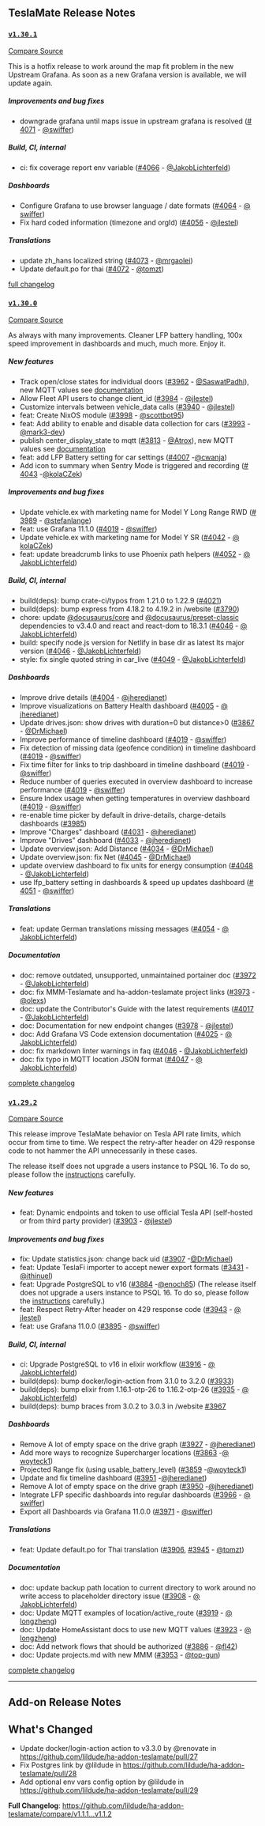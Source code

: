 ## TeslaMate Release Notes

### [`v1.30.1`](https://togithub.com/teslamate-org/teslamate/releases/tag/v1.30.1)

[Compare Source](https://togithub.com/teslamate-org/teslamate/compare/v1.30.0...v1.30.1)

This is a hotfix release to work around the map fit problem in the new Upstream Grafana. As soon as a new Grafana version is available, we will update again.

##### Improvements and bug fixes

-   downgrade grafana until maps issue in upstream grafana is resolved ([#&#8203;4071](https://togithub.com/teslamate-org/teslamate/issues/4071) - [@&#8203;swiffer](https://togithub.com/swiffer))

##### Build, CI, internal

-   ci: fix coverage report env variable ([#&#8203;4066](https://togithub.com/teslamate-org/teslamate/issues/4066) - [@&#8203;JakobLichterfeld](https://togithub.com/JakobLichterfeld))

##### Dashboards

-   Configure Grafana to use browser language / date formats ([#&#8203;4064](https://togithub.com/teslamate-org/teslamate/issues/4064) - [@&#8203;swiffer](https://togithub.com/swiffer))
-   Fix hard coded information (timezone and orgId) ([#&#8203;4056](https://togithub.com/teslamate-org/teslamate/issues/4056) - [@&#8203;jlestel](https://togithub.com/jlestel))

##### Translations

-   update zh_hans localized string ([#&#8203;4073](https://togithub.com/teslamate-org/teslamate/issues/4073) - [@&#8203;mrgaolei](https://togithub.com/mrgaolei))
-   Update default.po for thai ([#&#8203;4072](https://togithub.com/teslamate-org/teslamate/issues/4072) - [@&#8203;tomzt](https://togithub.com/tomzt))

[full changelog](https://togithub.com/teslamate-org/teslamate/compare/v1.30.0...v1.30.1)

### [`v1.30.0`](https://togithub.com/teslamate-org/teslamate/releases/tag/v1.30.0)

[Compare Source](https://togithub.com/teslamate-org/teslamate/compare/v1.29.2...v1.30.0)

As always with many improvements. Cleaner LFP battery handling, 100x speed improvement in dashboards and much, much more. Enjoy it.

##### New features

-   Track open/close states for individual doors ([#&#8203;3962](https://togithub.com/teslamate-org/teslamate/issues/3962) - [@&#8203;SaswatPadhi](https://togithub.com/SaswatPadhi)), new MQTT values see [documentation](https://docs.teslamate.org/docs/integrations/mqtt)
-   Allow Fleet API users to change client_id ([#&#8203;3984](https://togithub.com/teslamate-org/teslamate/issues/3984) - [@&#8203;jlestel](https://togithub.com/jlestel))
-   Customize intervals between vehicle_data calls ([#&#8203;3940](https://togithub.com/teslamate-org/teslamate/issues/3940) - [@&#8203;jlestel](https://togithub.com/jlestel))
-   feat: Create NixOS module ([#&#8203;3998](https://togithub.com/teslamate-org/teslamate/issues/3998) - [@&#8203;scottbot95](https://togithub.com/scottbot95))
-   feat: Add ability to enable and disable data collection for cars ([#&#8203;3993](https://togithub.com/teslamate-org/teslamate/issues/3993) - [@&#8203;mark3-dev](https://togithub.com/mark3-dev))
-   publish center_display_state to mqtt ([#&#8203;3813](https://togithub.com/teslamate-org/teslamate/issues/3813) - [@&#8203;Atrox](https://togithub.com/Atrox)), new MQTT values see [documentation](https://docs.teslamate.org/docs/integrations/mqtt)
-   feat: add LFP Battery setting for car settings ([#&#8203;4007](https://togithub.com/teslamate-org/teslamate/issues/4007) -[@&#8203;cwanja](https://togithub.com/cwanja))
-   Add icon to summary when Sentry Mode is triggered and recording ([#&#8203;4043](https://togithub.com/teslamate-org/teslamate/issues/4043) -[@&#8203;kolaCZek](https://togithub.com/kolaCZek))

##### Improvements and bug fixes

-   Update vehicle.ex with marketing name for Model Y Long Range RWD ([#&#8203;3989](https://togithub.com/teslamate-org/teslamate/issues/3989) - [@&#8203;stefanlange](https://togithub.com/stefanlange))
-   feat: use Grafana 11.1.0 ([#&#8203;4019](https://togithub.com/teslamate-org/teslamate/issues/4019) - [@&#8203;swiffer](https://togithub.com/swiffer))
-   Update vehicle.ex with marketing name for Model Y SR ([#&#8203;4042](https://togithub.com/teslamate-org/teslamate/issues/4042) - [@&#8203;kolaCZek](https://togithub.com/kolaCZek))
-   feat: update breadcrumb links to use Phoenix path helpers ([#&#8203;4052](https://togithub.com/teslamate-org/teslamate/issues/4052) - [@&#8203;JakobLichterfeld](https://togithub.com/JakobLichterfeld))

##### Build, CI, internal

-   build(deps): bump crate-ci/typos from 1.21.0 to 1.22.9 ([#&#8203;4021](https://togithub.com/teslamate-org/teslamate/issues/4021))
-   build(deps): bump express from 4.18.2 to 4.19.2 in /website ([#&#8203;3790](https://togithub.com/teslamate-org/teslamate/issues/3790))
-   chore: update [@&#8203;docusaurus/core](https://togithub.com/docusaurus/core) and [@&#8203;docusaurus/preset-classic](https://togithub.com/docusaurus/preset-classic) dependencies to v3.4.0 and react and react-dom to 18.3.1 ([#&#8203;4046](https://togithub.com/teslamate-org/teslamate/issues/4046) - [@&#8203;JakobLichterfeld](https://togithub.com/JakobLichterfeld))
-   build: specify node.js version for Netlify in base dir as latest lts major version ([#&#8203;4046](https://togithub.com/teslamate-org/teslamate/issues/4046) - [@&#8203;JakobLichterfeld](https://togithub.com/JakobLichterfeld))
-   style: fix single quoted string in car_live ([#&#8203;4049](https://togithub.com/teslamate-org/teslamate/issues/4049) - [@&#8203;JakobLichterfeld](https://togithub.com/JakobLichterfeld))

##### Dashboards

-   Improve drive details ([#&#8203;4004](https://togithub.com/teslamate-org/teslamate/issues/4004) - [@&#8203;jheredianet](https://togithub.com/jheredianet))
-   Improve visualizations on Battery Health dashboard ([#&#8203;4005](https://togithub.com/teslamate-org/teslamate/issues/4005) - [@&#8203;jheredianet](https://togithub.com/jheredianet))
-   Update drives.json: show drives with duration=0 but distance>0 ([#&#8203;3867](https://togithub.com/teslamate-org/teslamate/issues/3867) - [@&#8203;DrMichael](https://togithub.com/DrMichael))
-   Improve performance of timeline dashboard ([#&#8203;4019](https://togithub.com/teslamate-org/teslamate/issues/4019) - [@&#8203;swiffer](https://togithub.com/swiffer))
-   Fix detection of missing data (geofence condition) in timeline dashboard ([#&#8203;4019](https://togithub.com/teslamate-org/teslamate/issues/4019) - [@&#8203;swiffer](https://togithub.com/swiffer))
-   Fix time filter for links to trip dashboard in timeline dashboard ([#&#8203;4019](https://togithub.com/teslamate-org/teslamate/issues/4019) - [@&#8203;swiffer](https://togithub.com/swiffer))
-   Reduce number of queries executed in overview dashboard to increase performance ([#&#8203;4019](https://togithub.com/teslamate-org/teslamate/issues/4019) - [@&#8203;swiffer](https://togithub.com/swiffer))
-   Ensure Index usage when getting temperatures in overview dashboard ([#&#8203;4019](https://togithub.com/teslamate-org/teslamate/issues/4019) - [@&#8203;swiffer](https://togithub.com/swiffer))
-   re-enable time picker by default in drive-details, charge-details dashboards ([#&#8203;3985](https://togithub.com/teslamate-org/teslamate/issues/3985))
-   Improve "Charges" dashboard ([#&#8203;4031](https://togithub.com/teslamate-org/teslamate/issues/4031) - [@&#8203;jheredianet](https://togithub.com/jheredianet))
-   Improve "Drives" dashboard ([#&#8203;4033](https://togithub.com/teslamate-org/teslamate/issues/4033) - [@&#8203;jheredianet](https://togithub.com/jheredianet))
-   Update overview.json: Add Distance ([#&#8203;4034](https://togithub.com/teslamate-org/teslamate/issues/4034) - [@&#8203;DrMichael](https://togithub.com/DrMichael))
-   Update overview.json: fix Net ([#&#8203;4045](https://togithub.com/teslamate-org/teslamate/issues/4045) - [@&#8203;DrMichael](https://togithub.com/DrMichael))
-   update overview dashboard to fix units for energy consumption ([#&#8203;4048](https://togithub.com/teslamate-org/teslamate/issues/4048) - [@&#8203;JakobLichterfeld](https://togithub.com/JakobLichterfeld))
-   use lfp_battery setting in dashboards & speed up updates dashboard ([#&#8203;4051](https://togithub.com/teslamate-org/teslamate/issues/4051) - [@&#8203;swiffer](https://togithub.com/swiffer))

##### Translations

-   feat: update German translations missing messages ([#&#8203;4054](https://togithub.com/teslamate-org/teslamate/issues/4054) - [@&#8203;JakobLichterfeld](https://togithub.com/JakobLichterfeld))

##### Documentation

-   doc: remove outdated, unsupported, unmaintained portainer doc ([#&#8203;3972](https://togithub.com/teslamate-org/teslamate/issues/3972) - [@&#8203;JakobLichterfeld](https://togithub.com/JakobLichterfeld))
-   doc: fix MMM-Teslamate and ha-addon-teslamate project links ([#&#8203;3973](https://togithub.com/teslamate-org/teslamate/issues/3973) - [@&#8203;olexs](https://togithub.com/olexs))
-   doc: update the Contributor's Guide with the latest requirements ([#&#8203;4017](https://togithub.com/teslamate-org/teslamate/issues/4017) - [@&#8203;JakobLichterfeld](https://togithub.com/JakobLichterfeld))
-   doc: Documentation for new endpoint changes ([#&#8203;3978](https://togithub.com/teslamate-org/teslamate/issues/3978) - [@&#8203;jlestel](https://togithub.com/jlestel))
-   doc: Add Grafana VS Code extension documentation ([#&#8203;4025](https://togithub.com/teslamate-org/teslamate/issues/4025) - [@&#8203;JakobLichterfeld](https://togithub.com/JakobLichterfeld))
-   doc: fix markdown linter warnings in faq ([#&#8203;4046](https://togithub.com/teslamate-org/teslamate/issues/4046) - [@&#8203;JakobLichterfeld](https://togithub.com/JakobLichterfeld))
-   doc: fix typo in MQTT location JSON format ([#&#8203;4047](https://togithub.com/teslamate-org/teslamate/issues/4047) - [@&#8203;JakobLichterfeld](https://togithub.com/JakobLichterfeld))

[complete changelog](https://togithub.com/teslamate-org/teslamate/compare/v1.29.2...v1.30.0)

### [`v1.29.2`](https://togithub.com/teslamate-org/teslamate/releases/tag/v1.29.2)

[Compare Source](https://togithub.com/teslamate-org/teslamate/compare/v1.29.1...v1.29.2)

This release improve TeslaMate behavior on Tesla API rate limits, which occur from time to time. We respect the retry-after header on 429 response code to not hammer the API unnecessarily in these cases.

The release itself does not upgrade a users instance to PSQL 16. To do so, please follow the [instructions](https://docs.teslamate.org/docs/maintenance/upgrading_postgres) carefully.

##### New features

-   feat: Dynamic endpoints and token to use official Tesla API (self-hosted or from third party provider) ([#&#8203;3903](https://togithub.com/teslamate-org/teslamate/issues/3903) - [@&#8203;jlestel](https://togithub.com/jlestel))

##### Improvements and bug fixes

-   fix: Update statistics.json: change back uid ([#&#8203;3907](https://togithub.com/teslamate-org/teslamate/issues/3907) -[@&#8203;DrMichael](https://togithub.com/DrMichael))
-   feat: Update TeslaFi importer to accept newer export formats ([#&#8203;3431](https://togithub.com/teslamate-org/teslamate/issues/3431) - [@&#8203;ithinuel](https://togithub.com/ithinuel))
-   feat: Upgrade PostgreSQL to v16 ([#&#8203;3884](https://togithub.com/teslamate-org/teslamate/issues/3884) -[@&#8203;enoch85](https://togithub.com/enoch85)) (The release itself does not upgrade a users instance to PSQL 16. To do so, please follow the [instructions](https://docs.teslamate.org/docs/maintenance/upgrading_postgres) carefully.)
-   feat: Respect Retry-After header on 429 response code ([#&#8203;3943](https://togithub.com/teslamate-org/teslamate/issues/3943) - [@&#8203;jlestel](https://togithub.com/jlestel))
-   feat: use Grafana 11.0.0 ([#&#8203;3895](https://togithub.com/teslamate-org/teslamate/issues/3895) - [@&#8203;swiffer](https://togithub.com/swiffer))

##### Build, CI, internal

-   ci: Upgrade PostgreSQL to v16 in elixir workflow ([#&#8203;3916](https://togithub.com/teslamate-org/teslamate/issues/3916) - [@&#8203;JakobLichterfeld](https://togithub.com/JakobLichterfeld))
-   build(deps): bump docker/login-action from 3.1.0 to 3.2.0 ([#&#8203;3933](https://togithub.com/teslamate-org/teslamate/issues/3933))
-   build(deps): bump elixir from 1.16.1-otp-26 to 1.16.2-otp-26 ([#&#8203;3935](https://togithub.com/teslamate-org/teslamate/issues/3935) - [@&#8203;JakobLichterfeld](https://togithub.com/JakobLichterfeld))
-   build(deps): bump braces from 3.0.2 to 3.0.3 in /website [#&#8203;3967](https://togithub.com/teslamate-org/teslamate/issues/3967)

##### Dashboards

-   Remove A lot of empty space on the drive graph ([#&#8203;3927](https://togithub.com/teslamate-org/teslamate/issues/3927) - [@&#8203;jheredianet](https://togithub.com/jheredianet))
-   Add more ways to recognize Supercharger locations ([#&#8203;3863](https://togithub.com/teslamate-org/teslamate/issues/3863) -[@&#8203;woyteck1](https://togithub.com/woyteck1))
-   Projected Range fix (using usable_battery_level) ([#&#8203;3859](https://togithub.com/teslamate-org/teslamate/issues/3859) -[@&#8203;woyteck1](https://togithub.com/woyteck1))
-   Update and fix timeline dashboard ([#&#8203;3951](https://togithub.com/teslamate-org/teslamate/issues/3951) -[@&#8203;jheredianet](https://togithub.com/jheredianet))
-   Remove A lot of empty space on the drive graph ([#&#8203;3950](https://togithub.com/teslamate-org/teslamate/issues/3950) -[@&#8203;jheredianet](https://togithub.com/jheredianet))
-   Integrate LFP specific dashboards into regular dashboards ([#&#8203;3966](https://togithub.com/teslamate-org/teslamate/issues/3966) - [@&#8203;swiffer](https://togithub.com/swiffer))
-   Export all Dashboards via Grafana 11.0.0 ([#&#8203;3971](https://togithub.com/teslamate-org/teslamate/issues/3971) - [@&#8203;swiffer](https://togithub.com/swiffer))

##### Translations

-   feat: Update default.po for Thai translation ([#&#8203;3906](https://togithub.com/teslamate-org/teslamate/issues/3906), [#&#8203;3945](https://togithub.com/teslamate-org/teslamate/issues/3945) - [@&#8203;tomzt](https://togithub.com/tomzt))

##### Documentation

-   doc: update backup path location to current directory to work around no write access to placeholder directory issue ([#&#8203;3908](https://togithub.com/teslamate-org/teslamate/issues/3908) - [@&#8203;JakobLichterfeld](https://togithub.com/JakobLichterfeld))
-   doc: Update MQTT examples of location/active_route ([#&#8203;3919](https://togithub.com/teslamate-org/teslamate/issues/3919) - [@&#8203;longzheng](https://togithub.com/longzheng))
-   doc: Update HomeAssistant docs to use new MQTT values ([#&#8203;3923](https://togithub.com/teslamate-org/teslamate/issues/3923) - [@&#8203;longzheng](https://togithub.com/longzheng))
-   doc: Add network flows that should be authorized ([#&#8203;3886](https://togithub.com/teslamate-org/teslamate/issues/3886) - [@&#8203;fl42](https://togithub.com/fl42))
-   doc: Update projects.md with new MMM ([#&#8203;3953](https://togithub.com/teslamate-org/teslamate/issues/3953) - [@&#8203;top-gun](https://togithub.com/top-gun))

[complete changelog](https://togithub.com/teslamate-org/teslamate/compare/v1.29.1...v1.29.2)

---

## Add-on Release Notes




## What's Changed
* Update docker/login-action action to v3.3.0 by @renovate in https://github.com/lildude/ha-addon-teslamate/pull/27
* Fix Postgres link by @lildude in https://github.com/lildude/ha-addon-teslamate/pull/28
* Add optional env vars config option by @lildude in https://github.com/lildude/ha-addon-teslamate/pull/29


**Full Changelog**: https://github.com/lildude/ha-addon-teslamate/compare/v1.1.1...v1.1.2
